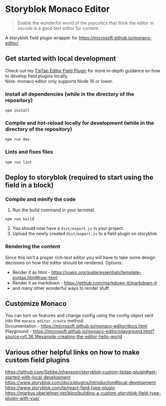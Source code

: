 # Storyblok Monaco Editor

> Enable the wonderful world of the psycotics that think the editor in vscode is a good text editor for content.

A storyblok field plugin wrapper for https://microsoft.github.io/monaco-editor/

## Get started with local development
Check out my [TipTap Editor Field Plugin](https://github.com/SebbeJohansson/storyblok-custom-tiptap-plugin#get-started-with-local-development) for more in-depth guidance on how to develop field plugins locally.<br>
Note: monaco editor only supports Node 16 or lower.

### Install all dependencies (while in the directory of the repository)
```
npm install
```
### Compile and hot-reload locally for development (while in the directory of the repository)
```
npm run dev
```
### Lints and fixes files
```
npm run lint
```

## Deploy to storyblok (required to start using the field in a block)
### Compile and minify the code
1. Run the build command in your terminal.
```
npm run build
```
2. You should now have a `dist/export.js` in your project.
3. Upload the newly created `dist/export.js` to a field plugin on storyblok.

### Rendering the content
Since this isn't a proper rich-text editor you will have to take some design decisions on how the editor should be rendered.
Options:
* Render it as html - https://vuejs.org/guide/essentials/template-syntax.html#raw-html
* Render it as markdown - https://github.com/markdown-it/markdown-it
* and many other wonderful ways to render stuff.

## Customize Monaco
You can turn on features and change config using the config object sent into the `monaco.editor.create` method.<br>
Documentation - https://microsoft.github.io/monaco-editor/docs.html<br>
Playground - https://microsoft.github.io/monaco-editor/playground.html?source=v0.36.1#example-creating-the-editor-hello-world

## Various other helpful links on how to make custom field plugins
https://github.com/SebbeJohansson/storyblok-custom-tiptap-plugin#get-started-with-local-development
https://www.storyblok.com/docs/plugins/introduction#local-development
https://www.storyblok.com/tp/react-field-type-plugin
https://markus.oberlehner.net/blog/building-a-custom-storyblok-field-type-plugin-with-vue/
